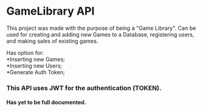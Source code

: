 # GameLibrary API

This project was made with the purpose of being a "Game Library". 
Can be used for creating and adding new Games to a Database, registering users, and making sales of existing games.

Has option for:  
*Inserting new Games;  
*Inserting new Users;  
*Generate Auth Token;

### This API uses JWT for the authentication (TOKEN).

#### Has yet to be full documented.
